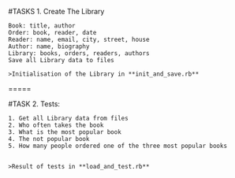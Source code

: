#TASKS 1. Create The Library

    Book: title, author
    Order: book, reader, date
    Reader: name, email, city, street, house
    Author: name, biography
    Library: books, orders, readers, authors
    Save all Library data to files

    >Initialisation of the Library in **init_and_save.rb**

=====

#TASK 2. Tests:

    1. Get all Library data from files
    2. Who often takes the book
    3. What is the most popular book
    4. The not popular book
    5. How many people ordered one of the three most popular books


    >Result of tests in **load_and_test.rb**